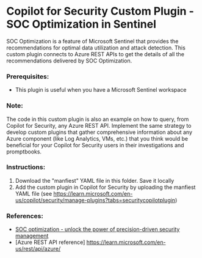 # Copilot for Security Custom Plugin - SOC Optimization in Sentinel

SOC Optimization is a feature of Microsoft Sentinel that provides the recommendations for optimal data utilization and attack detection.
This custom plugin connects to Azure REST APIs to get the details of all the recommendations delivered by SOC Optimization.

### Prerequisites:
* This plugin is useful when you have a Microsoft Sentinel workspace

### Note: 
The code in this custom plugin is also an example on how to query, from Copilot for Security, any Azure REST API. Implement the same strategy to develop custom plugins that gather comprehensive information about any Azure component (like Log Analytics, VMs, etc.) that you think would be beneficial for your Copilot for Security users in their investigations and promptbooks. 

### Instructions: 
1. Download the "manfiest" YAML file in this folder. Save it locally
3. Add the custom plugin in Copilot for Security by uploading the manfiest YAML file (see https://learn.microsoft.com/en-us/copilot/security/manage-plugins?tabs=securitycopilotplugin)

### References:
* [SOC optimization - unlock the power of precision-driven security management](https://techcommunity.microsoft.com/t5/microsoft-sentinel-blog/soc-optimization-unlock-the-power-of-precision-driven-security/ba-p/4130589)
* [Azure REST API reference] https://learn.microsoft.com/en-us/rest/api/azure/